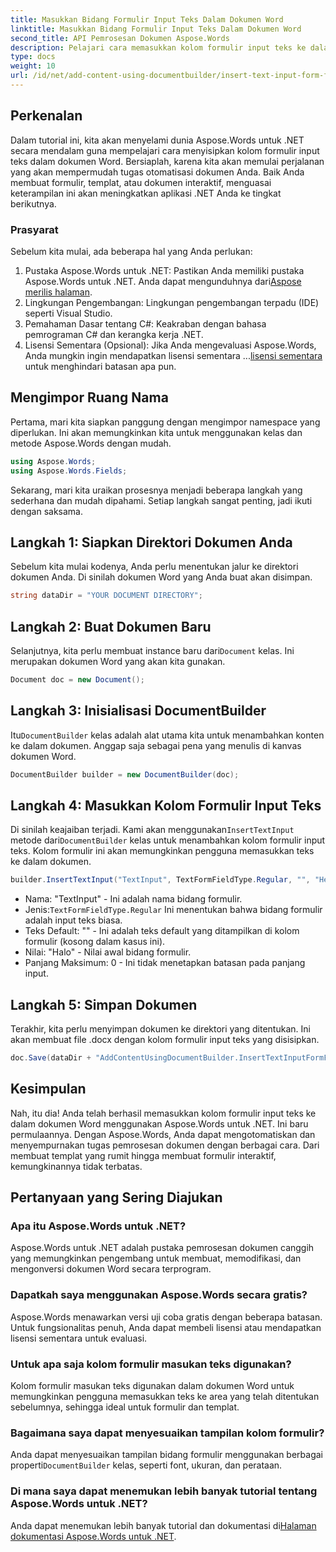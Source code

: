 ```yaml
---
title: Masukkan Bidang Formulir Input Teks Dalam Dokumen Word
linktitle: Masukkan Bidang Formulir Input Teks Dalam Dokumen Word
second_title: API Pemrosesan Dokumen Aspose.Words
description: Pelajari cara memasukkan kolom formulir input teks ke dalam dokumen Word menggunakan Aspose.Words for .NET dengan tutorial langkah demi langkah ini. Sempurna untuk membuat formulir interaktif.
type: docs
weight: 10
url: /id/net/add-content-using-documentbuilder/insert-text-input-form-field/
---
```

## Perkenalan

Dalam tutorial ini, kita akan menyelami dunia Aspose.Words untuk .NET secara mendalam guna mempelajari cara menyisipkan kolom formulir input teks dalam dokumen Word. Bersiaplah, karena kita akan memulai perjalanan yang akan mempermudah tugas otomatisasi dokumen Anda. Baik Anda membuat formulir, templat, atau dokumen interaktif, menguasai keterampilan ini akan meningkatkan aplikasi .NET Anda ke tingkat berikutnya.

### Prasyarat

Sebelum kita mulai, ada beberapa hal yang Anda perlukan:

1.  Pustaka Aspose.Words untuk .NET: Pastikan Anda memiliki pustaka Aspose.Words untuk .NET. Anda dapat mengunduhnya dari[Aspose merilis halaman](https://releases.aspose.com/words/net/).
2. Lingkungan Pengembangan: Lingkungan pengembangan terpadu (IDE) seperti Visual Studio.
3. Pemahaman Dasar tentang C#: Keakraban dengan bahasa pemrograman C# dan kerangka kerja .NET.
4.  Lisensi Sementara (Opsional): Jika Anda mengevaluasi Aspose.Words, Anda mungkin ingin mendapatkan lisensi sementara ...[lisensi sementara](https://purchase.aspose.com/temporary-license/) untuk menghindari batasan apa pun.

## Mengimpor Ruang Nama

Pertama, mari kita siapkan panggung dengan mengimpor namespace yang diperlukan. Ini akan memungkinkan kita untuk menggunakan kelas dan metode Aspose.Words dengan mudah.

```csharp
using Aspose.Words;
using Aspose.Words.Fields;
```

Sekarang, mari kita uraikan prosesnya menjadi beberapa langkah yang sederhana dan mudah dipahami. Setiap langkah sangat penting, jadi ikuti dengan saksama.

## Langkah 1: Siapkan Direktori Dokumen Anda

Sebelum kita mulai kodenya, Anda perlu menentukan jalur ke direktori dokumen Anda. Di sinilah dokumen Word yang Anda buat akan disimpan.

```csharp
string dataDir = "YOUR DOCUMENT DIRECTORY";
```

## Langkah 2: Buat Dokumen Baru

 Selanjutnya, kita perlu membuat instance baru dari`Document` kelas. Ini merupakan dokumen Word yang akan kita gunakan.

```csharp
Document doc = new Document();
```

## Langkah 3: Inisialisasi DocumentBuilder

Itu`DocumentBuilder` kelas adalah alat utama kita untuk menambahkan konten ke dalam dokumen. Anggap saja sebagai pena yang menulis di kanvas dokumen Word.

```csharp
DocumentBuilder builder = new DocumentBuilder(doc);
```

## Langkah 4: Masukkan Kolom Formulir Input Teks

 Di sinilah keajaiban terjadi. Kami akan menggunakan`InsertTextInput` metode dari`DocumentBuilder` kelas untuk menambahkan kolom formulir input teks. Kolom formulir ini akan memungkinkan pengguna memasukkan teks ke dalam dokumen.

```csharp
builder.InsertTextInput("TextInput", TextFormFieldType.Regular, "", "Hello", 0);
```

- Nama: "TextInput" - Ini adalah nama bidang formulir.
-  Jenis:`TextFormFieldType.Regular` Ini menentukan bahwa bidang formulir adalah input teks biasa.
- Teks Default: "" - Ini adalah teks default yang ditampilkan di kolom formulir (kosong dalam kasus ini).
- Nilai: "Halo" - Nilai awal bidang formulir.
- Panjang Maksimum: 0 - Ini tidak menetapkan batasan pada panjang input.

## Langkah 5: Simpan Dokumen

Terakhir, kita perlu menyimpan dokumen ke direktori yang ditentukan. Ini akan membuat file .docx dengan kolom formulir input teks yang disisipkan.

```csharp
doc.Save(dataDir + "AddContentUsingDocumentBuilder.InsertTextInputFormField.docx");
```

## Kesimpulan

Nah, itu dia! Anda telah berhasil memasukkan kolom formulir input teks ke dalam dokumen Word menggunakan Aspose.Words untuk .NET. Ini baru permulaannya. Dengan Aspose.Words, Anda dapat mengotomatiskan dan menyempurnakan tugas pemrosesan dokumen dengan berbagai cara. Dari membuat templat yang rumit hingga membuat formulir interaktif, kemungkinannya tidak terbatas.

## Pertanyaan yang Sering Diajukan

### Apa itu Aspose.Words untuk .NET?
Aspose.Words untuk .NET adalah pustaka pemrosesan dokumen canggih yang memungkinkan pengembang untuk membuat, memodifikasi, dan mengonversi dokumen Word secara terprogram.

### Dapatkah saya menggunakan Aspose.Words secara gratis?
Aspose.Words menawarkan versi uji coba gratis dengan beberapa batasan. Untuk fungsionalitas penuh, Anda dapat membeli lisensi atau mendapatkan lisensi sementara untuk evaluasi.

### Untuk apa saja kolom formulir masukan teks digunakan?
Kolom formulir masukan teks digunakan dalam dokumen Word untuk memungkinkan pengguna memasukkan teks ke area yang telah ditentukan sebelumnya, sehingga ideal untuk formulir dan templat.

### Bagaimana saya dapat menyesuaikan tampilan kolom formulir?
 Anda dapat menyesuaikan tampilan bidang formulir menggunakan berbagai properti`DocumentBuilder` kelas, seperti font, ukuran, dan perataan.

### Di mana saya dapat menemukan lebih banyak tutorial tentang Aspose.Words untuk .NET?
 Anda dapat menemukan lebih banyak tutorial dan dokumentasi di[Halaman dokumentasi Aspose.Words untuk .NET](https://reference.aspose.com/words/net/).
